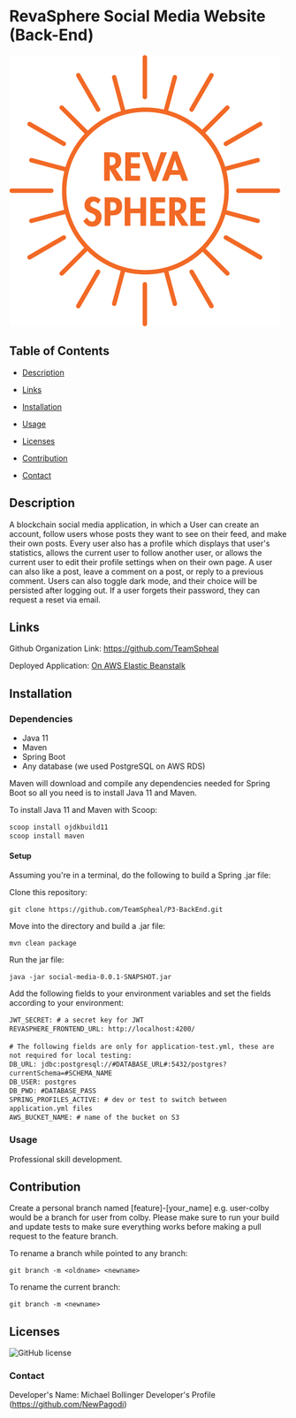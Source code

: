 # RevaSphere Social Media Website (Back-End)
![RevaSphere Logo](https://github.com/TeamSpheal/P3-FrontEnd/blob/main/src/assets/images/revasphere-logo-orange.png?raw=true)
## Table of Contents

* [Description](#description)

* [Links](#links)

* [Installation](#installation)

* [Usage](#usage)

* [Licenses](#licenses)

* [Contribution](#contribution)

* [Contact](#contact)

## Description
A blockchain social media application, in which a User can create an account, follow users whose posts they want to see on their feed, and make their own posts. Every user also has a profile which displays that user's statistics, allows the current user to follow another user, or allows the current user to edit their profile settings when on their own page. A user can also like a post, leave a comment on a post, or reply to a previous comment. Users can also toggle dark mode, and their choice will be persisted after logging out. If a user forgets their password, they can request a reset via email.

## Links
Github Organization Link: https://github.com/TeamSpheal

Deployed Application: [On AWS Elastic Beanstalk](http://p3-socialmedia.us-east-1.elasticbeanstalk.com/)

## Installation
### Dependencies
* Java 11
* Maven
* Spring Boot
* Any database (we used PostgreSQL on AWS RDS)

Maven will download and compile any dependencies needed for Spring Boot so all you need is to install Java 11 and Maven.

To install Java 11 and Maven with Scoop:
```
scoop install ojdkbuild11
scoop install maven
```

#### Setup
Assuming you're in a terminal, do the following to build a Spring .jar file:

Clone this repository:
```
git clone https://github.com/TeamSpheal/P3-BackEnd.git
```
Move into the directory and build a .jar file:
```
mvn clean package
```
Run the jar file:
```
java -jar social-media-0.0.1-SNAPSHOT.jar
```

Add the following fields to your environment variables and set the fields according to your environment:
```
JWT_SECRET: # a secret key for JWT
REVASPHERE_FRONTEND_URL: http://localhost:4200/

# The following fields are only for application-test.yml, these are not required for local testing:
DB_URL: jdbc:postgresql://#DATABASE_URL#:5432/postgres?currentSchema=#SCHEMA_NAME
DB_USER: postgres
DB_PWD: #DATABASE_PASS
SPRING_PROFILES_ACTIVE: # dev or test to switch between application.yml files
AWS_BUCKET_NAME: # name of the bucket on S3
```

### Usage
Professional skill development.

## Contribution
Create a personal branch named [feature]-[your_name] e.g. user-colby would be a branch for user from colby. 
Please make sure to run your build and update tests to make sure everything works before making a pull request to the feature branch.

To rename a branch while pointed to any branch:
```
git branch -m <oldname> <newname>
```
To rename the current branch:
```
git branch -m <newname>
```

## Licenses
![GitHub license](https://img.shields.io/badge/license-MIT-blue.svg)

### Contact
Developer's Name: Michael Bollinger
Developer's Profile (https://github.com/NewPagodi)
